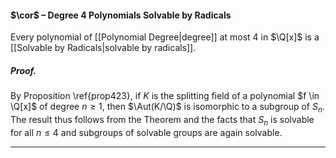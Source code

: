 #### $\cor$ – Degree 4 Polynomials Solvable by Radicals
Every polynomial of [[Polynomial Degree|degree]] at most $4$ in $\Q[x]$ is a [[Solvable by Radicals|solvable by radicals]].

##### *Proof.*
By Proposition \ref{prop423}, if $K$ is the splitting field of  a polynomial $f \in \Q[x]$ of degree $n \geq 1$, then $\Aut(K/\Q)$ is isomorphic to a subgroup of $S_n$. The result thus follows from the Theorem and the facts that $S_n$ is solvable for all $n \leq 4$ and subgroups of solvable groups are again solvable.
***